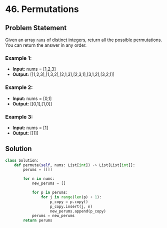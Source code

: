 # 46. Permutations

## Problem Statement

Given an array `nums` of distinct integers, return all the possible permutations. You can return the answer in any order.

### Example 1:
- **Input:** nums = [1,2,3]
- **Output:** [[1,2,3],[1,3,2],[2,1,3],[2,3,1],[3,1,2],[3,2,1]]

### Example 2:
- **Input:** nums = [0,1]
- **Output:** [[0,1],[1,0]]

### Example 3:
- **Input:** nums = [1]
- **Output:** [[1]]

## Solution

```python
class Solution:
    def permute(self, nums: List[int]) -> List[List[int]]:
        perums = [[]]

        for n in nums:
            new_perums = []

            for p in perums:
                for j in range(len(p) + 1):
                    p_copy = p.copy()
                    p_copy.insert(j, n)
                    new_perums.append(p_copy)
            perums = new_perums
        return perums
